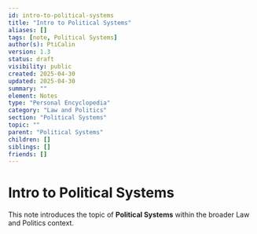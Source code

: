 ```yaml
---
id: intro-to-political-systems
title: "Intro to Political Systems"
aliases: []
tags: [note, Political Systems]
author(s): PtiCalin
version: 1.3
status: draft
visibility: public
created: 2025-04-30
updated: 2025-04-30
summary: ""
element: Notes
type: "Personal Encyclopedia"
category: "Law and Politics"
section: "Political Systems"
topic: ""
parent: "Political Systems"
children: []
siblings: []
friends: []
---
```

# Intro to Political Systems

This note introduces the topic of **Political Systems** within the broader Law and Politics context.
